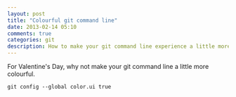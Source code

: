```yaml
---
layout: post
title: "Colourful git command line"
date: 2013-02-14 05:10
comments: true
categories: git
description: How to make your git command line experience a little more colourful.
---
```

For Valentine's Day, why not make your git command line a little more colourful.

    git config --global color.ui true

